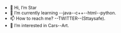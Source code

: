- 👋 Hi, I’m Star
- 🌱 I’m currently learning --java--c++--html--python.
- 📫 How to reach me? --TWITTER--(Sttaysafe).
- 👀 I’m interested in Cars--Art.

<!---
FallingStarr/FallingStarr is a ✨ special ✨ repository because its `README.md` (this file) appears on your GitHub profile.
You can click the Preview link to take a look at your changes.
--->

